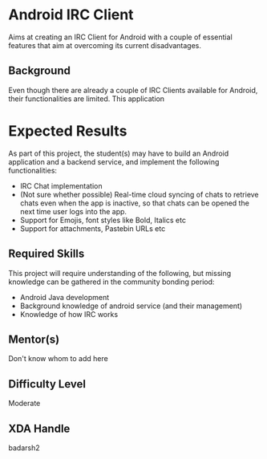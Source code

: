 # Android IRC Client

Aims at creating an IRC Client for Android with a couple of essential features that aim at overcoming its current disadvantages.

## Background

Even though there are already a couple of IRC Clients available for Android, their functionalities are limited.
This application

# Expected Results

As part of this project, the student(s) may have to build an Android application and a backend service, and implement the following functionalities:
- IRC Chat implementation
- (Not sure whether possible) Real-time cloud syncing of chats to retrieve chats even when the app is inactive, so that chats can be opened the next time user logs into the app.
- Support for Emojis, font styles like Bold, Italics etc
- Support for attachments, Pastebin URLs etc

## Required Skills

This project will require understanding of the following, but missing knowledge can be gathered in the
community bonding period:

- Android Java development
- Background knowledge of android service (and their management)
- Knowledge of how IRC works

## Mentor(s)
Don't know whom to add here

## Difficulty Level
Moderate

## XDA Handle
badarsh2
